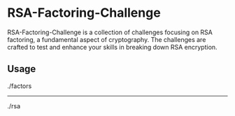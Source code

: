 # RSA-Factoring-Challenge


RSA-Factoring-Challenge is a collection of challenges focusing on RSA factoring, a fundamental aspect of cryptography. The challenges are crafted to test and enhance your skills in breaking down RSA encryption.

## Usage

./factors <file>
- - -
./rsa <file>
